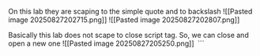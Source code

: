 On this lab they are scaping to the simple quote and to backslash 
![[Pasted image 20250827202715.png]]
![[Pasted image 20250827202807.png]]

Basically this lab does not scape to close script tag. So, we can close and open a new one
![[Pasted image 20250827205250.png]]```
```</script><script>alert(1)</script>```